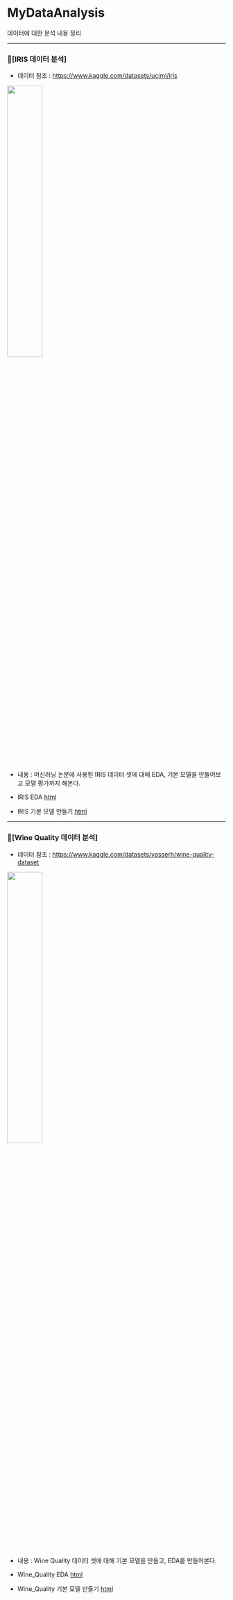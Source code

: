 # MyDataAnalysis
데이터에 대한 분석 내용 정리

---

### 🌼[IRIS 데이터 분석]
  * 데이터 참조 : https://www.kaggle.com/datasets/uciml/iris
  
<img src="https://user-images.githubusercontent.com/106807456/183677767-c865c645-37a3-438d-bdb0-e0d69d93c59d.png" width="40%" height="40%"/>

  * 내용 : 머신러닝 논문에 사용된 IRIS 데이터 셋에 대해 EDA, 기본 모델을 만들어보고 모델 평가까지 해본다.
  
  * IRIS EDA [html](https://lyonari.github.io/MyDataAnalysis/IRIS_BASIC01.html)
  * IRIS 기본 모델 만들기 [html](https://lyonari.github.io/MyDataAnalysis/iris_flask_test/iris_model.html)

---

### 🍷[Wine Quality 데이터 분석]
  * 데이터 참조 : https://www.kaggle.com/datasets/yasserh/wine-quality-dataset
  
<img src="https://user-images.githubusercontent.com/106807456/183681218-4336f32e-5e28-44d7-bd82-7f29c6ccf5e3.png" width="40%" height="40%"/>

* 내용 : Wine Quality 데이터 셋에 대해 기본 모델을 만들고, EDA를 만들어본다.

* Wine_Quality EDA [html](https://lyonari.github.io/MyDataAnalysis/wine_flask_test/wine_quality_EDA.html)
* Wine_Quality 기본 모델 만들기 [html](https://lyonari.github.io/MyDataAnalysis/wine_flask_test/wine_model.html)
